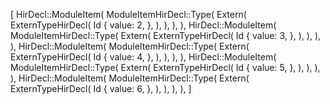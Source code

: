 [
    HirDecl::ModuleItem(
        ModuleItemHirDecl::Type(
            Extern(
                ExternTypeHirDecl(
                    Id {
                        value: 2,
                    },
                ),
            ),
        ),
    ),
    HirDecl::ModuleItem(
        ModuleItemHirDecl::Type(
            Extern(
                ExternTypeHirDecl(
                    Id {
                        value: 3,
                    },
                ),
            ),
        ),
    ),
    HirDecl::ModuleItem(
        ModuleItemHirDecl::Type(
            Extern(
                ExternTypeHirDecl(
                    Id {
                        value: 4,
                    },
                ),
            ),
        ),
    ),
    HirDecl::ModuleItem(
        ModuleItemHirDecl::Type(
            Extern(
                ExternTypeHirDecl(
                    Id {
                        value: 5,
                    },
                ),
            ),
        ),
    ),
    HirDecl::ModuleItem(
        ModuleItemHirDecl::Type(
            Extern(
                ExternTypeHirDecl(
                    Id {
                        value: 6,
                    },
                ),
            ),
        ),
    ),
]